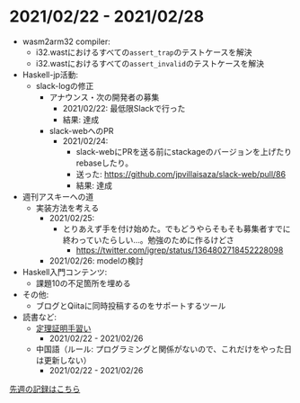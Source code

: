 # 2021/02/22 - 2021/02/28

- wasm2arm32 compiler:
    - i32.wastにおけるすべての`assert_trap`のテストケースを解決
    - i32.wastにおけるすべての`assert_invalid`のテストケースを解決
- Haskell-jp活動:
    - slack-logの修正
        - アナウンス・次の開発者の募集
            - 2021/02/22: 最低限Slackで行った
            - 結果: 達成
        - slack-webへのPR
            - 2021/02/24:
                - slack-webにPRを送る前にstackageのバージョンを上げたりrebaseしたり。
                - 送った: <https://github.com/jpvillaisaza/slack-web/pull/86>
                - 結果: 達成
- 週刊アスキーへの道
    - 実装方法を考える
        - 2021/02/25:
            - とりあえず手を付け始めた。でもどうやらそもそも募集者すでに終わっていたらしい...。勉強のために作るけどさ
                - <https://twitter.com/igrep/status/1364802718452228098>
        - 2021/02/26: modelの検討
- Haskell入門コンテンツ:
    - 課題10の不足箇所を埋める
- その他:
    - ブログとQiitaに同時投稿するのをサポートするツール
- 読書など:
    - [定理証明手習い](https://www.lambdanote.com/collections/littleprover)
        - 2021/02/22 - 2021/02/26
    - 中国語（ルール: プログラミングと関係がないので、これだけをやった日は更新しない）
        - 2021/02/22 - 2021/02/26

[先週の記録はこちら](https://github.com/igrep/daily-commits/blob/a709d8c9a2c23a1a71572cbcf1b7cdc60b769c91/yesterday.md)
